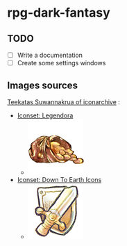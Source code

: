 # rpg-dark-fantasy

## TODO
- [ ] Write a documentation
- [ ] Create some settings windows

## Images sources
[Teekatas Suwannakrua of iconarchive](http://www.iconarchive.com/artist/raindropmemory.html) :
* [Iconset: Legendora](http://www.iconarchive.com/show/legendora-icons-by-raindropmemory.html)
    * [![gold-icon.png](images/gold-icon.png)](http://www.iconarchive.com/show/down-to-earth-icons-by-raindropmemory/G12-RPG-icon.html)
* [Iconset: Down To Earth Icons](http://www.iconarchive.com/show/down-to-earth-icons-by-raindropmemory.html)
    * [![RPG-icon.png](images/RPG-icon.png)](http://www.iconarchive.com/show/down-to-earth-icons-by-raindropmemory/G12-RPG-icon.html)

